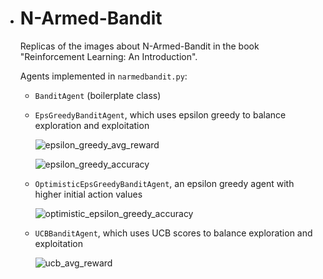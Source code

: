 - # N-Armed-Bandit

  Replicas of the images about N-Armed-Bandit in the book "Reinforcement Learning: An Introduction".
  
  Agents implemented in `narmedbandit.py`:
  
  - `BanditAgent` (boilerplate class)
  
  - `EpsGreedyBanditAgent`, which uses epsilon greedy to balance exploration and exploitation
  
    ![epsilon_greedy_avg_reward](/Users/simone/Documents/programming/narmedbandit/plots/epsilon_greedy_avg_reward.png)
  
    ![epsilon_greedy_accuracy](/Users/simone/Documents/programming/narmedbandit/plots/epsilon_greedy_accuracy.png)
  
  - `OptimisticEpsGreedyBanditAgent`, an epsilon greedy agent with higher initial action values
  
    ![optimistic_epsilon_greedy_accuracy](/Users/simone/Documents/programming/narmedbandit/plots/optimistic_epsilon_greedy_accuracy.png)
  
  - `UCBBanditAgent`, which uses UCB scores to balance exploration and exploitation
  
    ![ucb_avg_reward](/Users/simone/Documents/programming/narmedbandit/plots/ucb_avg_reward.png)